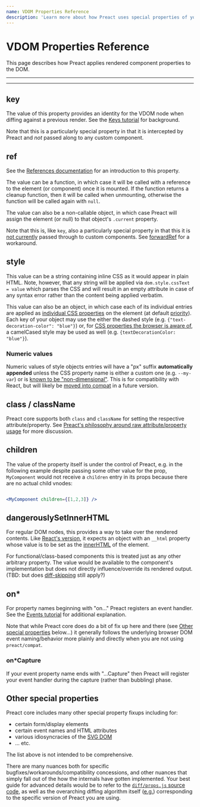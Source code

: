 ```yaml
---
name: VDOM Properties Reference
description: 'Learn more about how Preact uses special properties of your VDOM components'
---
```


# VDOM Properties Reference

This page describes how Preact applies rendered component properties to the DOM.

---

<div><toc></toc></div>

---

## key

The value of this property provides an identity for the VDOM node when diffing against a previous render.
See the [Keys tutorial](/tutorial/08-keys/) for background.

Note that this is a particularly special property in that it is intercepted by Preact and *not* passed along to any custom component.


## ref

See the [References documentation](/guide/v10/refs#createref) for an introduction to this property.

The value can be a function, in which case it will be called with a reference to the element (or component) once it is mounted. If the function returns a cleanup function, then it will be called when unmounting, otherwise the function will be called again with `null`.

The value can also be a non-callable object, in which case Preact will assign the element (or null) to that object's `.current` property.

Note that this is, like `key`, also a particularly special property in that this it is [not currently](https://github.com/preactjs/preact/pull/4658) passed through to custom components. See [forwardRef](/guide/v10/switching-to-preact#forwardref) for a workaround.


## style

This value can be a string containing inline CSS as it would appear in plain HTML. Note, however, that any string will be applied via `dom.style.cssText = value` which parses the CSS and will result in an empty attribute in case of any syntax error rather than the content being applied verbatim.

This value can also be an object, in which case each of its individual entries are applied as [individual CSS properties](https://developer.mozilla.org/en-US/docs/Web/API/CSSStyleDeclaration/setProperty) on the element (at default [priority](https://developer.mozilla.org/en-US/docs/Web/CSS/CSS_cascade/Specificity#the_!important_exception)). Each key of your object may use the either the dashed style (e.g. `{"text-decoration-color": "blue"}`) or, for [CSS properties the browser is aware of](https://www.w3.org/TR/cssom-1/#dom-cssstyledeclaration-camel-cased-attribute), a camelCased style may be used as well (e.g. `{textDecorationColor: "blue"}`).

### Numeric values

Numeric values of style objects entries will have a "px" suffix **automatically appended** unless the CSS property name is either a custom one (e.g. `--my-var`) or is [known to be "non-dimensional"](https://github.com/preactjs/preact/blob/face9247724db0a74b764316c4486f384b89cfed/src/constants.js#L20-L21). This is for compatibility with React, but will likely be [moved into compat](https://github.com/preactjs/preact/issues/2621) in a future version.


## class / className

Preact core supports both `class` and `className` for setting the respective attribute/property. See [Preact's philosophy around raw attribute/property usage](/guide/v10/differences-to-react#raw-html-attributeproperty-names) for more discussion.



## children


The value of the property itself is under the control of Preact, e.g. in the following example despite passing some other value for the prop, `MyComponent` would not receive a `children` entry in its props because there are no actual child vnodes:

```jsx

<MyComponent children={[1,2,3]} />
```

## dangerouslySetInnerHTML

For regular DOM nodes, this provides a way to take over the rendered contents. Like [React's version](https://react.dev/reference/react-dom/components/common#dangerously-setting-the-inner-html), it expects an object with an `__html` property whose value is to be set as the [innerHTML](https://developer.mozilla.org/en-US/docs/Web/API/Element/innerHTML) of the element.

For functional/class-based components this is treated just as any other arbitrary property. The value would be available to the component's implementation but does not directly influence/override its rendered output. (TBD: but does [diff-skipping](https://preactjs.com/guide/v10/upgrade-guide/#dangerouslysetinnerhtml-will-skip-diffing-of-children) still apply?)

## on*

For property names beginning with "on…" Preact registers an event handler. See the [Events tutorial](/tutorial/02-events/) for additional explanation.

Note that while Preact core does do a bit of fix up here and there (see [Other special properties](#other-special-properties) below…) it generally follows the underlying browser DOM event naming/behavior more plainly and directly when you are not using `preact/compat`.


### on*Capture

If your event property name ends with "…Capture" then Preact will register your event handler during the capture (rather than bubbling) phase.


## Other special properties

Preact core includes many other special property fixups including for:

* certain form/display elements
* certain event names and HTML attributes
* various idiosyncracies of the [SVG DOM](https://www.w3.org/TR/SVG11/svgdom.html)
* … etc.

The list above is not intended to be comprehensive.

There are many nuances both for specific bugfixes/workarounds/compatibility concessions, and other nuances that simply fall out of the how the internals have gotten implemented.
Your best guide for advanced details would be to refer to the [`diff/props.js` source code](https://github.com/preactjs/preact/blob/main/src/diff/props.js), as well as the overarching diffing algorithm itself ([e.g.](https://github.com/preactjs/preact/blob/face9247724db0a74b764316c4486f384b89cfed/src/diff/index.js#L554-L576)) corresponding to the specific version of Preact you are using.
